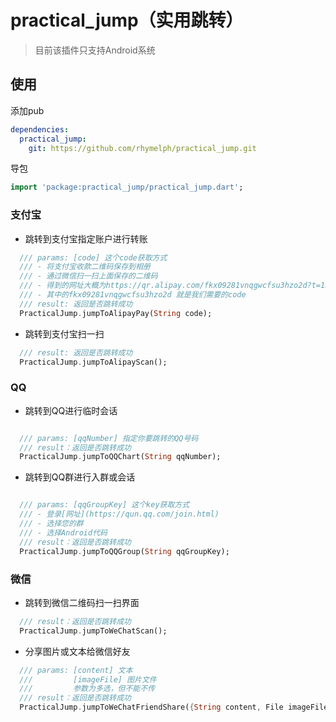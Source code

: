 # practical_jump（实用跳转）

> 目前该插件只支持Android系统

## 使用
添加pub

```yaml
dependencies:
  practical_jump:
    git: https://github.com/rhymelph/practical_jump.git
```
导包

```dart
import 'package:practical_jump/practical_jump.dart';
```

### 支付宝

- 跳转到支付宝指定账户进行转账

```dart
  /// params: [code] 这个code获取方式
  /// - 将支付宝收款二维码保存到相册
  /// - 通过微信扫一扫上面保存的二维码
  /// - 得到的网址大概为https://qr.alipay.com/fkx09281vnqgwcfsu3hzo2d?t=1562234400582
  /// - 其中的fkx09281vnqgwcfsu3hzo2d 就是我们需要的code
  /// result: 返回是否跳转成功
  PracticalJump.jumpToAlipayPay(String code);

```
- 跳转到支付宝扫一扫

```dart
  /// result: 返回是否跳转成功
  PracticalJump.jumpToAlipayScan();
```
### QQ

- 跳转到QQ进行临时会话

```dart

  /// params: [qqNumber] 指定你要跳转的QQ号码
  /// result：返回是否跳转成功
  PracticalJump.jumpToQQChart(String qqNumber);
```

- 跳转到QQ群进行入群或会话

```dart

  /// params: [qqGroupKey] 这个key获取方式
  /// - 登录[网址](https://qun.qq.com/join.html)
  /// - 选择您的群
  /// - 选择Android代码
  /// result：返回是否跳转成功
  PracticalJump.jumpToQQGroup(String qqGroupKey);
```

### 微信

- 跳转到微信二维码扫一扫界面

```dart
  /// result：返回是否跳转成功
  PracticalJump.jumpToWeChatScan();
```

- 分享图片或文本给微信好友

```dart
  /// params: [content] 文本
  ///         [imageFile] 图片文件
  ///         参数为多选，但不能不传
  /// result：返回是否跳转成功
  PracticalJump.jumpToWeChatFriendShare({String content, File imageFile});
```